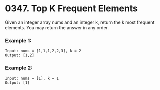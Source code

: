 # 0347. Top K Frequent Elements
Given an integer array nums and an integer k, return the k most frequent elements. You may return the answer in any order.

### Example 1:
```
Input: nums = [1,1,1,2,2,3], k = 2
Output: [1,2]
```

### Example 2:
```
Input: nums = [1], k = 1
Output: [1]
```